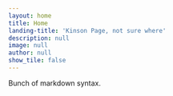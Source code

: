 ```yaml
---
layout: home
title: Home
landing-title: 'Kinson Page, not sure where'
description: null
image: null
author: null
show_tile: false
---
```


Bunch of markdown syntax.
